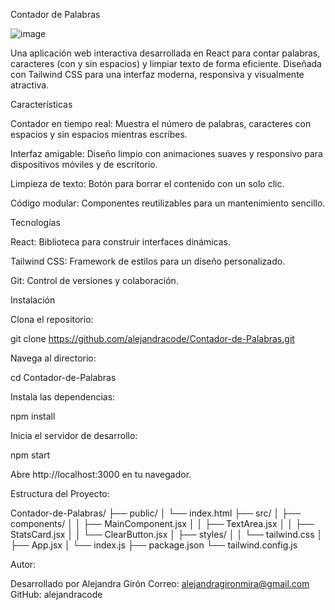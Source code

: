 Contador de Palabras

![image](https://github.com/user-attachments/assets/ff182ebb-a9c9-4cdd-b40f-db25b20f2d0d)


Una aplicación web interactiva desarrollada en React para contar palabras, caracteres (con y sin espacios) y limpiar texto de forma eficiente. Diseñada con Tailwind CSS para una interfaz moderna, responsiva y visualmente atractiva.

Características

Contador en tiempo real: Muestra el número de palabras, caracteres con espacios y sin espacios mientras escribes.

Interfaz amigable: Diseño limpio con animaciones suaves y responsivo para dispositivos móviles y de escritorio.

Limpieza de texto: Botón para borrar el contenido con un solo clic.

Código modular: Componentes reutilizables para un mantenimiento sencillo.

Tecnologías

React: Biblioteca para construir interfaces dinámicas.

Tailwind CSS: Framework de estilos para un diseño personalizado.

Git: Control de versiones y colaboración.

Instalación

Clona el repositorio:

git clone https://github.com/alejandracode/Contador-de-Palabras.git

Navega al directorio:

cd Contador-de-Palabras

Instala las dependencias:

npm install

Inicia el servidor de desarrollo:

npm start

Abre http://localhost:3000 en tu navegador.

Estructura del Proyecto:

Contador-de-Palabras/
├── public/
│   └── index.html
├── src/
│   ├── components/
│   │   ├── MainComponent.jsx
│   │   ├── TextArea.jsx
│   │   ├── StatsCard.jsx
│   │   └── ClearButton.jsx
│   ├── styles/
│   │   └── tailwind.css
│   ├── App.jsx
│   └── index.js
├── package.json
└── tailwind.config.js

Autor:

Desarrollado por Alejandra Girón
Correo: alejandragironmira@gmail.com
GitHub: alejandracode
